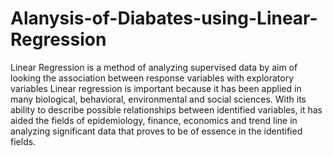# Alanysis-of-Diabates-using-Linear-Regression
Linear Regression is a method of analyzing supervised data by aim of looking the association between response variables with exploratory variables
Linear regression is important because it has been applied in many biological, behavioral, environmental and social sciences. With its ability to describe possible relationships between identified variables, it has aided the fields of epidemiology, finance, economics and trend line in analyzing significant data that proves to be of essence in the identified fields.
